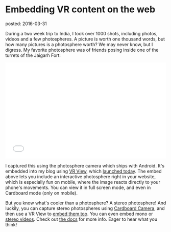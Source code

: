 Embedding VR content on the web
===============================
posted: 2016-03-31

During a two week trip to India, I took over 1000 shots, including photos,
videos and a few photospheres. A picture is worth one thousand words, but how
many pictures is a photosphere worth? We may never know, but I digress. My
favorite photosphere was of friends posing inside one of the turrets of the
Jaigarh Fort:

<iframe class="vrview" width="100%" height="300px" allowfullscreen frameborder="0" src="//storage.googleapis.com/vrview/index.html?image=//smus.com/vr-views/india-photosphere-4096.jpg&preview=//smus.com/vr-views/india-photosphere-1024.jpg&is_stereo=false"></iframe>
<script>
function DeviceMotionSender(){if(!this.isIOS_()){return}window.addEventListener("devicemotion",this.onDeviceMotion_.bind(this),false);this.iframes=document.querySelectorAll("iframe.vrview")}DeviceMotionSender.prototype.onDeviceMotion_=function(e){var message={type:"DeviceMotion",deviceMotionEvent:this.cloneDeviceMotionEvent_(e)};for(var i=0;i<this.iframes.length;i++){var iframe=this.iframes[i];var iframeWindow=iframe.contentWindow;if(this.isCrossDomainIframe_(iframe)){iframeWindow.postMessage(message,"*")}}};DeviceMotionSender.prototype.cloneDeviceMotionEvent_=function(e){return{acceleration:{x:e.acceleration.x,y:e.acceleration.y,z:e.acceleration.z},accelerationIncludingGravity:{x:e.accelerationIncludingGravity.x,y:e.accelerationIncludingGravity.y,z:e.accelerationIncludingGravity.z},rotationRate:{alpha:e.rotationRate.alpha,beta:e.rotationRate.beta,gamma:e.rotationRate.gamma},interval:e.interval}};DeviceMotionSender.prototype.isIOS_=function(){return/iPad|iPhone|iPod/.test(navigator.userAgent)&&!window.MSStream};DeviceMotionSender.prototype.isCrossDomainIframe_=function(iframe){var html=null;try{var doc=iframe.contentDocument||iframe.contentWindow.document;html=doc.body.innerHTML}catch(err){}return html===null};var dms=new DeviceMotionSender;
</script>

I captured this using the photosphere camera which ships with Android. It's
embedded into my blog using [VR View][vrview], which [launched
today][vrview-blog]. The embed above lets you include an interactive photosphere
right in your website, which is especially fun on mobile, where the image reacts
directly to your phone's movements. You can view it in full screen mode, and
even in Cardboard mode (only on mobile).

But you know what's cooler than a photosphere? A stereo photosphere! And
luckily, you can capture stereo photospheres using [Cardboard Camera][ccam], and
then use a VR View to [embed them too][sample-pano]. You can even embed mono or
[stereo videos][sample-video]. Check out [the docs][vrview] for more info. Eager
to hear what you think!

[vrview]: https://developers.google.com/cardboard/vrview
[vrview-blog]: https://developers.googleblog.com/2016/03/introducing-vr-view-embed-immersive.html
[ccam]: https://play.google.com/store/apps/details?id=com.google.vr.cyclops&hl=en
[sample-pano]: https://storage.googleapis.com/vrview/examples/pano/index.html
[sample-video]: https://storage.googleapis.com/vrview/examples/video/index.html
